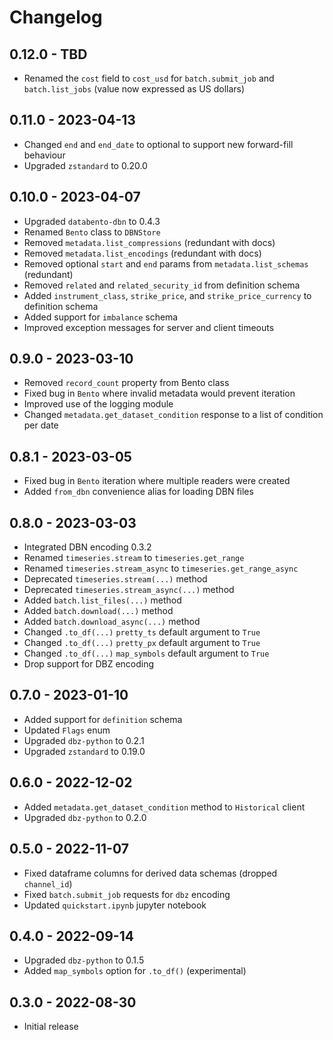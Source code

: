 # Changelog

## 0.12.0 - TBD
- Renamed the `cost` field to `cost_usd` for `batch.submit_job` and `batch.list_jobs` (value now expressed as US dollars)

## 0.11.0 - 2023-04-13
- Changed `end` and `end_date` to optional to support new forward-fill behaviour
- Upgraded `zstandard` to 0.20.0

## 0.10.0 - 2023-04-07
- Upgraded `databento-dbn` to 0.4.3
- Renamed `Bento` class to `DBNStore`
- Removed `metadata.list_compressions` (redundant with docs)
- Removed `metadata.list_encodings` (redundant with docs)
- Removed optional `start` and `end` params from `metadata.list_schemas` (redundant)
- Removed `related` and `related_security_id` from definition schema
- Added `instrument_class`, `strike_price`, and `strike_price_currency` to definition
  schema
- Added support for `imbalance` schema
- Improved exception messages for server and client timeouts

## 0.9.0 - 2023-03-10
- Removed `record_count` property from Bento class
- Fixed bug in `Bento` where invalid metadata would prevent iteration
- Improved use of the logging module
- Changed `metadata.get_dataset_condition` response to a list of condition per date

## 0.8.1 - 2023-03-05
- Fixed bug in `Bento` iteration where multiple readers were created
- Added `from_dbn` convenience alias for loading DBN files

## 0.8.0 - 2023-03-03
- Integrated DBN encoding 0.3.2
- Renamed `timeseries.stream` to `timeseries.get_range`
- Renamed `timeseries.stream_async` to `timeseries.get_range_async`
- Deprecated `timeseries.stream(...)` method
- Deprecated `timeseries.stream_async(...)` method
- Added `batch.list_files(...)` method
- Added `batch.download(...)` method
- Added `batch.download_async(...)` method
- Changed `.to_df(...)` `pretty_ts` default argument to `True`
- Changed `.to_df(...)` `pretty_px` default argument to `True`
- Changed `.to_df(...)` `map_symbols` default argument to `True`
- Drop support for DBZ encoding

## 0.7.0 - 2023-01-10
- Added support for `definition` schema
- Updated `Flags` enum
- Upgraded `dbz-python` to 0.2.1
- Upgraded `zstandard` to 0.19.0

## 0.6.0 - 2022-12-02
- Added `metadata.get_dataset_condition` method to `Historical` client
- Upgraded `dbz-python` to 0.2.0

## 0.5.0 - 2022-11-07
 - Fixed dataframe columns for derived data schemas (dropped `channel_id`)
 - Fixed `batch.submit_job` requests for `dbz` encoding
 - Updated `quickstart.ipynb` jupyter notebook

## 0.4.0 - 2022-09-14
 - Upgraded `dbz-python` to 0.1.5
 - Added `map_symbols` option for `.to_df()` (experimental)

## 0.3.0 - 2022-08-30
 - Initial release
